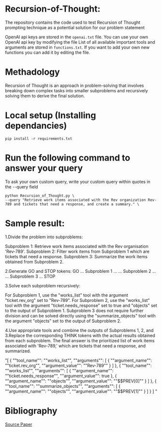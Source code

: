 # Recursion-of-Thought:
The repository contains the code used to test Recursion of Thought prompting technique as a potential solution for our problem statement

OpenAI api keys are stored in the `openai.txt` file. You can use your own OpenAI api key by modifying the file
List of all available important tools and arguments are stored in `functions.txt`. If you want to add your own new functions you can add it by editing the file.

# Methadology
Recursion of Thought is an approach in problem-solving that involves breaking down complex tasks into smaller subproblems and recursively solving them to derive the final solution.

# Local setup (Installing dependancies)
 `pip install -r requirements.txt`

# Run the following command to answer your query
 To ask your own custom query, write your custom query within quotes in the --query field
 ```
python Recursion_of_Thought.py \
--query "Retrieve work items associated with the Rev organization Rev-789 and tickets that need a response, and create a summary." \
```

# Sample result:
1.Divide the problem into subproblems:

Subproblem 1: Retrieve work items associated with the Rev organisation 'Rev-789'.
Subproblem 2: Filter work items from Subproblem 1 which are tickets that need a response.
Subproblem 3: Summarize the work items obtained from Subproblem 2.

2.Generate GO and STOP tokens:
GO
... Subproblem 1 ...
... Subproblem 2 ...
... Subproblem 3 ...
STOP

3.Solve each subproblem recursively:

For Subproblem 1, use the "works_list" tool with the argument "ticket.rev_org" set to "Rev-789".
For Subproblem 2, use the "works_list" tool with the argument "ticket.needs_response" set to true and "objects" set to the output of Subproblem 1.
Subproblem 3 does not require further division and can be solved directly using the "summarize_objects" tool with the argument "objects" set to the output of Subproblem 2.

4.Use appropriate tools and combine the outputs of Subproblems 1, 2, and 3.Replace the corresponding THINK tokens with the actual results obtained from each subproblem.
The final answer is the prioritized list of work items associated with 'Rev-789,' which are tickets that need a response, and summarized.

"[
    {
        ""tool_name"": ""works_list"",
        ""arguments"": [
            {
                ""argument_name"": ""ticket.rev_org"",
                ""argument_value"": ""Rev-789""
            }
        ]
    },
    {
        ""tool_name"": ""works_list"",
        ""arguments"": [
            {
                ""argument_name"": ""ticket.needs_response"",
                ""argument_value"": true
            },
            {
                ""argument_name"": ""objects"",
                ""argument_value"": ""$$PREV[0]""
            }
        ]
    },
    {
        ""tool_name"": ""summarize_objects"",
        ""arguments"": [
            {
                ""argument_name"": ""objects"",
                ""argument_value"": ""$$PREV[1]""
            }
        ]
    }
]
"

# Bibliography
[Source Paper](https://arxiv.org/abs/2306.06891)
